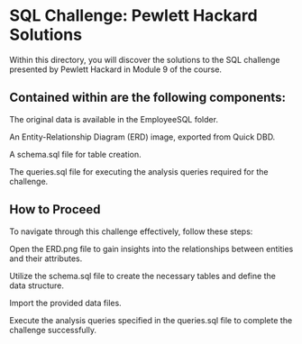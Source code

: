 # SQL Challenge: Pewlett Hackard Solutions
Within this directory, you will discover the solutions to the SQL challenge presented by Pewlett Hackard in Module 9 of the course.

## Contained within are the following components:

The original data is available in the EmployeeSQL folder.

An Entity-Relationship Diagram (ERD) image, exported from Quick DBD.

A schema.sql file for table creation.

The queries.sql file for executing the analysis queries required for the challenge.

## How to Proceed
To navigate through this challenge effectively, follow these steps:

Open the ERD.png file to gain insights into the relationships between entities and their attributes.

Utilize the schema.sql file to create the necessary tables and define the data structure.

Import the provided data files.

Execute the analysis queries specified in the queries.sql file to complete the challenge successfully.
